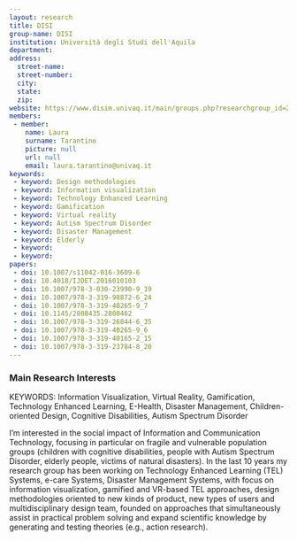 ```yaml
---
layout: research
title: DISI
group-name: DISI
institution: Università degli Studi dell'Aquila
department: 
address: 
  street-name: 
  street-number: 
  city: 
  state: 
  zip: 
website: https://www.disim.univaq.it/main/groups.php?researchgroup_id=23
members: 
 - member: 
    name: Laura
    surname: Tarantino
    picture: null
    url: null
    email: laura.tarantino@univaq.it
keywords: 
 - keyword: Design methodologies
 - keyword: Information visualization 
 - keyword: Technology Enhanced Learning 
 - keyword: Gamification
 - keyword: Virtual reality 
 - keyword: Autism Spectrum Disorder
 - keyword: Disaster Management
 - keyword: Elderly
 - keyword: 
 - keyword: 
papers: 
 - doi: 10.1007/s11042-016-3609-6
 - doi: 10.4018/IJDET.2016010103
 - doi: 10.1007/978-3-030-23990-9_19
 - doi: 10.1007/978-3-319-98872-6_24
 - doi: 10.1007/978-3-319-40265-9_7
 - doi: 10.1145/2808435.2808462
 - doi: 10.1007/978-3-319-26844-6_35
 - doi: 10.1007/978-3-319-40265-9_6
 - doi: 10.1007/978-3-319-40165-2_15
 - doi: 10.1007/978-3-319-23784-8_20
---
```



### Main Research Interests
KEYWORDS: Information Visualization, Virtual Reality, Gamification, Technology Enhanced Learning, E-Health, Disaster Management, Children-oriented Design, Cognitive Disabilities, Autism Spectrum Disorder

I’m interested in the social impact of Information and Communication Technology, focusing in particular on fragile and vulnerable population groups (children with cognitive disabilities, people with Autism Spectrum Disorder, elderly people, victims of natural disasters). In the last 10 years my research group has been working on Technology Enhanced Learning (TEL) Systems, e-care Systems, Disaster Management Systems, with focus on information visualization, gamified and VR-based TEL approaches, design methodologies oriented to new kinds of product,  new types of users and multidisciplinary design team, founded on approaches that simultaneously assist in practical problem solving and expand scientific knowledge by generating and testing theories (e.g., action research).
